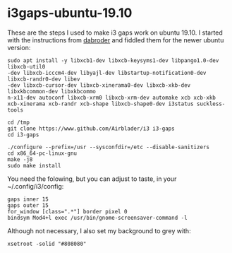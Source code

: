 # i3gaps-ubuntu-19.10

These are the steps I used to make i3 gaps work on ubuntu 19.10. I started with the instructions from [dabroder](https://gist.github.com/dabroder/813a941218bdb164fb4c178d464d5c23) and fiddled them for the newer ubuntu version:

```
sudo apt install -y libxcb1-dev libxcb-keysyms1-dev libpango1.0-dev libxcb-util0
-dev libxcb-icccm4-dev libyajl-dev libstartup-notification0-dev libxcb-randr0-dev libev
-dev libxcb-cursor-dev libxcb-xinerama0-dev libxcb-xkb-dev libxkbcommon-dev libxkbcommo
n-x11-dev autoconf libxcb-xrm0 libxcb-xrm-dev automake xcb xcb-xkb xcb-xinerama xcb-randr xcb-shape libxcb-shape0-dev i3status suckless-tools

cd /tmp
git clone https://www.github.com/Airblader/i3 i3-gaps
cd i3-gaps

./configure --prefix=/usr --sysconfdir=/etc --disable-sanitizers
cd x86_64-pc-linux-gnu
make -j8
sudo make install
```

You need the folowing, but you can adjust to taste, in your ~/.config/i3/config: 
```
gaps inner 15
gaps outer 15
for_window [class=".*"] border pixel 0
bindsym Mod4+l exec /usr/bin/gnome-screensaver-command -l
```

Although not necessary, I also set my background to grey with: 
```
xsetroot -solid "#808080"
```
